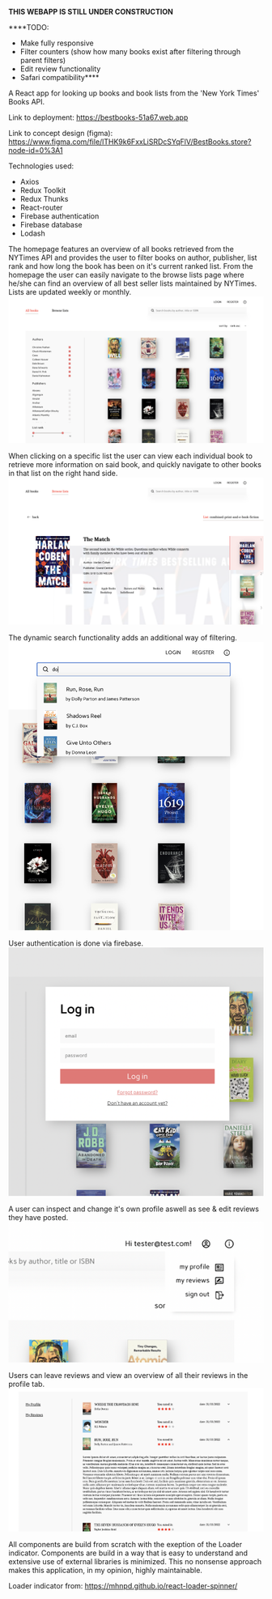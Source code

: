 **THIS WEBAPP IS STILL UNDER CONSTRUCTION**

****TODO:
- Make fully responsive
- Filter counters (show how many books exist after filtering through parent filters)
- Edit review functionality
- Safari compatibility****

A React app for looking up books and book lists from the 'New York Times' Books API. 

Link to deployment: https://bestbooks-51a67.web.app

Link to concept design (figma): https://www.figma.com/file/lTHK9k6FxxLiSRDcSYqFlV/BestBooks.store?node-id=0%3A1

Technologies used:

- Axios
- Redux Toolkit
- Redux Thunks
- React-router
- Firebase authentication
- Firebase database
- Lodash

The homepage features an overview of all books retrieved from the NYTimes API and provides the user to filter books on author, publisher, list rank and how long the book has been on it's current ranked list. From the homepage the user can easily navigate to the browse lists page where he/she can find an overview of all best seller lists maintained by NYTimes. Lists are updated weekly or monthly. 
![homePage](./homePage.png)

When clicking on a specific list the user can view each individual book to retrieve more information on said book, and quickly navigate to other books in that list on the right hand side.
![listView](./listView.png)

The dynamic search functionality adds an additional way of filtering.
![search](./search.png)

User authentication is done via firebase. 
![login](./login.png)

A user can inspect and change it's own profile aswell as see & edit reviews they have posted.
![profile](./profile.png)

Users can leave reviews and view an overview of all their reviews in the profile tab.
![reviews](./reviews.png)

All components are build from scratch with the exeption of the Loader indicator. Components are build in a way that is easy to understand and extensive use of external libraries is minimized. This no nonsense approach makes this application, in my opinion, highly maintainable.

Loader indicator from: https://mhnpd.github.io/react-loader-spinner/



